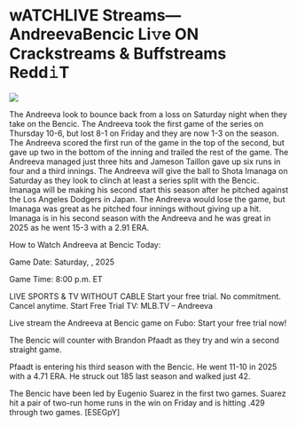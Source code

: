 # wATCHLIVE Streams— AndreevaBencic Li𝚟e ON Crackstreams & Buffstreams Redd𝚒T  
  
  
[![](https://i.imgur.com/qSNzIqt.png)](https://movie.rssnews.media/mxAITNVZb.php)  
  
The Andreeva look to bounce back from a loss on Saturday night when they take on the Bencic. The Andreeva took the first game of the series on Thursday 10-6, but lost 8-1 on Friday and they are now 1-3 on the season. The Andreeva scored the first run of the game in the top of the second, but gave up two in the bottom of the inning and trailed the rest of the game. The Andreeva managed just three hits and Jameson Taillon gave up six runs in four and a third innings. The Andreeva will give the ball to Shota Imanaga on Saturday as they look to clinch at least a series split with the Bencic. Imanaga will be making his second start this season after he pitched against the Los Angeles Dodgers in Japan. The Andreeva would lose the game, but Imanaga was great as he pitched four innings without giving up a hit. Imanaga is in his second season with the Andreeva and he was great in 2025 as he went 15-3 with a 2.91 ERA.

How to Watch Andreeva at Bencic Today:

Game Date: Saturday, , 2025

Game Time: 8:00 p.m. ET

LIVE SPORTS & TV WITHOUT CABLE
Start your free trial. No commitment. Cancel anytime.
Start Free Trial
TV: MLB.TV – Andreeva

Live stream the Andreeva at Bencic game on Fubo: Start your free trial now!

The Bencic will counter with Brandon Pfaadt as they try and win a second straight game.

Pfaadt is entering his third season with the Bencic. He went 11-10 in 2025 with a 4.71 ERA. He struck out 185 last season and walked just 42.

The Bencic have been led by Eugenio Suarez in the first two games. Suarez hit a pair of two-run home runs in the win on Friday and is hitting .429 through two games. [ESEGpY]